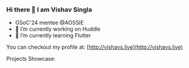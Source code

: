 ### Hi there 👋 I am Vishav Singla

- GSoC'24 mentee @AOSSIE
- 🔭 I’m currently working on Huddle 
- 🌱 I’m currently learning Flutter

You can checkout my profile at: [http://vishavs.live](http://vishavs.live)

Projects Showcase:

